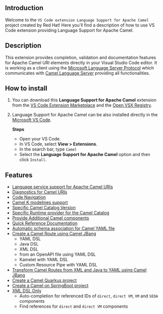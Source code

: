 ## Introduction

Welcome to the `VS Code extension Language Support for Apache Camel` project created by Red Hat! Here you'll find a description of how to use VS Code extension providing Language Support for Apache Camel.

## Description

This extension provides completion, validation and documentation features for Apache Camel URI elements directly in your Visual Studio Code editor. It is working as a client using the [Microsoft Language Server Protocol](https://microsoft.github.io/language-server-protocol/) which communicates with [Camel Language Server](https://github.com/camel-tooling/camel-language-server) providing all functionalities.

## How to install

1. You can download this **Language Support for Apache Camel** extension from the [VS Code Extension Marketplace](https://marketplace.visualstudio.com/items?itemName=redhat.vscode-apache-camel) and the [Open VSX Registry](https://open-vsx.org/extension/redhat/vscode-apache-camel).
2. Language Support for Apache Camel can be also installed directly in the [Microsoft VS Code](https://code.visualstudio.com/).

    **Steps**
    - Open your VS Code.
    - In VS Code, select **View > Extensions**.
    - In the search bar, type `Camel`
    - Select the **Language Support for Apache Camel** option and then click `Install`.

## Features

- [Language service support for Apache Camel URIs](./content/camel-uris.md)
- [Diagnostics for Camel URIs](./content/diagnostics.md)
- [Code Navigation](./content/navigation.md)
- [Camel K modelines support](./content/camelk.md)
- [Specific Camel Catalog Version](./content/other.md#specific-camel-catalog)
- [Specific Runtime provider for the Camel Catalog](./content/other.md#specific-runtime-provider)
- [Provide Additional Camel components](./content/other.md#additional-camel-components)
- [Quick Reference Documentation](./content/other.md#quick-reference-documentation)
- [Automatic schema association for Camel YAML file](./content/other.md#automatic-schema-association-for-camel-yaml-file)
- [Create a Camel Route using Camel JBang](./content/commands.md#create-a-camel-route-using-camel-jbang)
  - YAML DSL
  - Java DSL
  - XML DSL
  - from an OpenAPI file using YAML DSL
  - Kamelet with YAML DSL
  - Custom Resource Pipe with YAML DSL
- [Transform Camel Routes from XML and Java to YAML using Camel JBang](./content/commands.md#transform-a-camel-route-to-yaml-using-camel-jbang)
- [Create a Camel Quarkus project](./content/commands.md#quarkus)
- [Create a Camel on SpringBoot project](./content/commands.md#springboot)
- [XML DSL Only](./content/xml-dsl-only.md)
  - Auto-completion for referenced IDs of `direct`, `direct VM`, `VM` and `SEDA` components
  - Find references for `direct` and `direct VM` components
